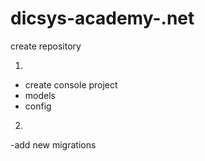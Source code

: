 # dicsys-academy-.net
create repository

1)
- create console project
- models 
- config


2)
-add new migrations
